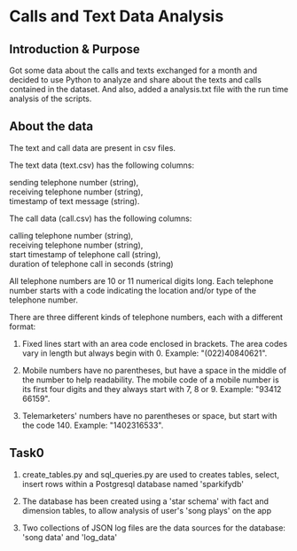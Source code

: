 # Calls and Text Data Analysis


## Introduction & Purpose

Got some data about the calls and texts exchanged for a month and decided to use Python to analyze and share about the texts and calls contained in the dataset. And also, added a analysis.txt file with the run time analysis of the scripts.


## About the data

The text and call data are present in csv files.

The text data (text.csv) has the following columns:    

sending telephone number (string),    
receiving telephone number (string),    
timestamp of text message (string).

The call data (call.csv) has the following columns:    

calling telephone number (string),    
receiving telephone number (string),    
start timestamp of telephone call (string),    
duration of telephone call in seconds (string)

All telephone numbers are 10 or 11 numerical digits long. Each telephone number starts with a code indicating the location and/or type of the telephone number.   

There are three different kinds of telephone numbers, each with a different format:   

1. Fixed lines start with an area code enclosed in brackets. The area codes vary in length but always begin with 0. Example: "(022)40840621".    

2. Mobile numbers have no parentheses, but have a space in the middle of the number to help readability. The mobile code of a mobile number is its first four digits and they always start with 7, 8 or 9. Example: "93412 66159".    

3. Telemarketers' numbers have no parentheses or space, but start with the code 140. Example: "1402316533".    



## Task0
1. create_tables.py and sql_queries.py are used to creates tables, select, insert rows within a Postgresql database named 'sparkifydb'
    
2. The database has been created using a 'star schema' with fact and dimension tables, to allow analysis of user's 'song plays' on the app
    
3. Two collections of JSON log files are the data sources for the database: 'song data' and 'log_data'


